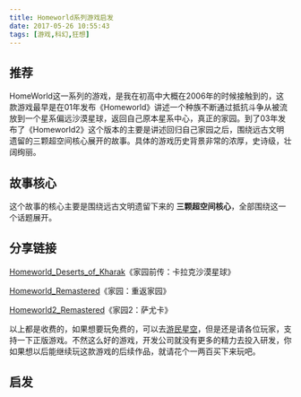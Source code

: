 ```yaml
---
title: Homeworld系列游戏启发
date: 2017-05-26 10:55:43
tags: [游戏,科幻,狂想]
---
```


## 推荐
HomeWorld这一系列的游戏，是我在初高中大概在2006年的时候接触到的，这款游戏最早是在01年发布《Homeworld》讲述一个种族不断通过抵抗斗争从被流放到一个星系偏远沙漠星球，返回自己原本星系中心，真正的家园。到了03年发布了《Homeworld2》这个版本的主要是讲述回归自己家园之后，围绕远古文明遗留的三颗超空间核心展开的故事。具体的游戏历史背景非常的浓厚，史诗级，壮阔绚丽。

## 故事核心
这个故事的核心主要是围绕远古文明遗留下来的 **三颗超空间核心**，全部围绕这一个话题展开。

## 分享链接
[Homeworld_Deserts_of_Kharak](http://store.steampowered.com/app/281610/Homeworld_Deserts_of_Kharak/)《家园前传：卡拉克沙漠星球》

[Homeworld_Remastered](http://store.steampowered.com/app/244160/Homeworld_Remastered_Collection/)《家园：重返家园》

[Homeworld2_Remastered](http://store.steampowered.com/app/352710/Homeworld_2_Remastered_Soundtrack/)《家园2：萨尤卡》

以上都是收费的，如果想要玩免费的，可以去[游民星空](http://www.gamersky.com/z/homeworldremastered/)，但是还是请各位玩家，支持一下正版游戏。不然这么好的游戏，开发公司就没有更多的精力去投入研发，你如果想以后能继续玩这款游戏的后续作品，就请花个一两百买下来玩吧。

## 启发
